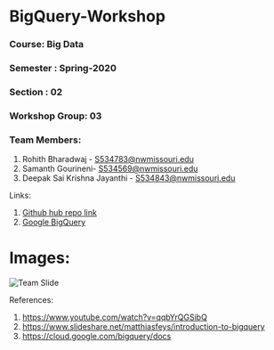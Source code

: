 # BigQuery-Workshop

### Course: Big Data
### Semester : Spring-2020
### Section : 02
### Workshop Group: 03

### Team Members:
1. Rohith Bharadwaj - S534783@nwmissouri.edu
1. Samanth Gourineni- S534569@nwmissouri.edu
1. Deepak Sai Krishna Jayanthi - S534843@nwmissouri.edu 

Links:
1. [Github hub repo link](https://github.com/Samanthgourineni/BigQuery-Workshop)
1. [Google BigQuery](https://cloud.google.com/bigquery)

# Images:
![Team Slide](Docs/workshop.png)

References:
1. https://www.youtube.com/watch?v=qqbYrQGSibQ
1. https://www.slideshare.net/matthiasfeys/introduction-to-bigquery
1. https://cloud.google.com/bigquery/docs